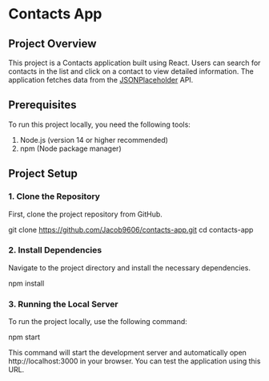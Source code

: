# Contacts App

## Project Overview

This project is a Contacts application built using React. Users can search for contacts in the list and click on a contact to view detailed information. The application fetches data from the [JSONPlaceholder](https://jsonplaceholder.typicode.com/) API.

## Prerequisites

To run this project locally, you need the following tools:

1. Node.js (version 14 or higher recommended)
2. npm (Node package manager)

## Project Setup

### 1. Clone the Repository

First, clone the project repository from GitHub.

git clone https://github.com/Jacob9606/contacts-app.git
cd contacts-app

### 2. Install Dependencies
Navigate to the project directory and install the necessary dependencies.

npm install

### 3. Running the Local Server
To run the project locally, use the following command:

npm start

This command will start the development server and automatically open http://localhost:3000 in your browser. You can test the application using this URL.

